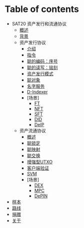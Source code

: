 # Table of contents

* SAT20 资产发行和流通协议
  * [概述](introduce.md)
  * [背景](why.md)
  * 资产发行协议
    * [介绍](issuance/readme.md)
    * [指令](issuance/instruct.md)
    * [聪的编码：序号](issuance/ordinal.md)
    * [聪的读写：铭刻](issuance/inscribe.md)
    * [资产发行模式](issuance/model.md)
    * [聪对象](issuance/sob.md)
    * [名字服务](issuance/SNS.md)
    * [D-Indexer](issuance/d-indexer.md)
    * [场景]
      * [FT](issuance/cases/FT.md)
      * [NFT](issuance/cases/NFT.md)
      * [SFT](issuance/cases/SFT.md)
      * [DID](issuance/cases/DID.md)
      * [DeIP](issuance/cases/DeIP.md)
  * 资产流通协议
    * [概述](circulation/readme.md)
    * [聪锁定](circulation/satlock.md)
    * [聪映射](circulation/satmapping.md)
    * [聪交换](circulation/satswap.md)
    * [增强型UTXO](circulation/enUTXO.md)
    * [客户端验证](circulation/CA.md)
    * [SVM](circulation/SVM.md)
    * [场景]
      * [DEX](circulation/cases/sdex.md)
      * [MPC](circulation/cases/MPC.md)
      * [DePIN](circulation/cases/DePIN.md)
* [样本](sample.md)
* [路线](roadmap.md)
* [捐赠](donate.md)
* [关于](about.md)